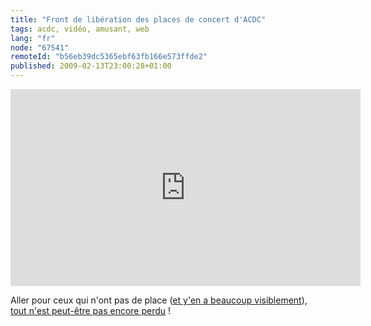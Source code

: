 ```yaml
---
title: "Front de libération des places de concert d'ACDC"
tags: acdc, vidéo, amusant, web
lang: "fr"
node: "67541"
remoteId: "b56eb39dc5365ebf63fb166e573ffde2"
published: 2009-02-13T23:00:28+01:00
---
```


<div class="video-container">
<iframe width="560" height="315" src="https://www.youtube-nocookie.com/embed/IaEluP7zbRc?rel=0" frameborder="0" allow="autoplay; encrypted-media" allowfullscreen></iframe>
</div>

Aller pour ceux qui n'ont pas de place ([et y'en a beaucoup visiblement](/post/ac-dc-black-ice-tour-a-bercy-le-27-fevrier-2009)), [tout n'est peut-être pas encore perdu](http://www.highwaytoacdc.com/forum/viewforum.php?f=12) !

